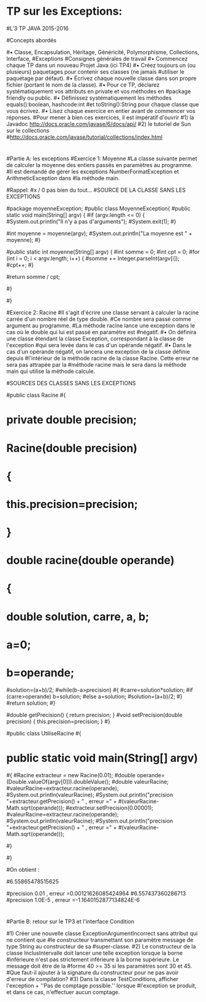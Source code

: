 # TP sur les Exceptions:
#L'3 TP JAVA 2015-2016

#Concepts abordés

#• Classe, Encapsulation, Héritage, Généricité, Polymorphisme, Collections, Interface,
#Exceptions
#Consignes générales de travail
#• Commencez chaque TP dans un nouveau Projet Java (ici TP4)
#• Créez toujours un (ou plusieurs) paquetages pour contenir ses classes (ne jamais
#utiliser le paquetage par défaut).
#• Écrivez chaque nouvelle classe dans son propre fichier (portant le nom de la classe).
#• Pour ce TP, déclarez systématiquement vos attributs en private et vos méthodes en
#package friendly ou public.
#• Définissez systématiquement les méthodes equals():boolean, hashcode:int
#et toString():String pour chaque classe que vous écrivez.
#• Lisez chaque exercice en entier avant de commencer vos réponses.
#Pour mener à bien ces exercices, il est impératif d'ouvrir
#1) la Javadoc http://docs.oracle.com/javase/6/docs/api/
#2) le tutoriel de Sun sur le collections
#http://docs.oracle.com/javase/tutorial/collections/index.html
#
#
#
#Partie A: les exceptions
#Exercice 1: Moyenne
#La classe suivante permet de calculer la moyenne des entiers passés en paramètres au programme.
#Il est demandé de gérer les exceptions NumberFormatException et ArithmeticException dans
#la méthode main.

#Rappel:
#x / 0 pas bien du tout...
#SOURCE DE LA CLASSE SANS LES EXCEPTIONS

#package moyenneException;
#public class MoyenneException{
#public static void main(String[] argv) {
#if (argv.length <= 0) {
#System.out.println("Il n'y a pas d'arguments");
#System.exit(1);
#}

#int moyenne = moyenne(argv);
#System.out.println("La moyenne est " + moyenne);
#}

#public static int moyenne(String[] argv) {
#int somme = 0;
#int cpt = 0;
#for (int i = 0; i < argv.length; i++) {
#somme += Integer.parseInt(argv[i]);
#cpt++;
#}

#return somme / cpt;

#}

#}

#Exercice 2: Racine
#Il s'agit d'écrire une classe servant à calculer la racine carrée d'un nombre réel de type double.
#Ce nombre sera passé comme argument au programme.
#La méthode racine lance une exception dans le cas où le double qui lui est passé en paramètre est
#négatif.
#• On définira une classe étendant la classe Exception, correspondant à la classe de l'exception
#qui sera levée dans le cas d'un opérande négatif.
#• Dans le cas d'un opérande négatif, on lancera une exception de la classe définie depuis
#l'intérieur de la méthode racine de la classe Racine. Cette erreur ne sera pas attrapée par la
#méthode racine mais le sera dans la méthode main qui utilise la méthode calcule.

#SOURCES DES CLASSES SANS LES EXCEPTIONS

#public class Racine
#{
# private double precision;

# Racine(double precision)
# {
# this.precision=precision;
# }
# double racine(double operande)
# {
# double solution, carre, a, b;
# a=0;
# b=operande;
#solution=(a+b)/2;
#while(b-a>precision)
#{
#carre=solution*solution;
#if (carre>operande) b=solution;
#else a=solution;
#solution=(a+b)/2;
#}
#return solution;
#}

#double getPrecision() { return precision; }
#void setPrecision(double precision) { this.precision=precision; }
#}

#public class UtiliseRacine
#{
# public static void main(String[] argv)
#{
#Racine extracteur = new Racine(0.01);
#double operande= (Double.valueOf(argv[0])).doubleValue();
#double valeurRacine;
#valeurRacine=extracteur.racine(operande);
#System.out.println(valeurRacine);
#System.out.println("precision "+extracteur.getPrecision() + " , erreur =" +
#(valeurRacine-Math.sqrt(operande)));
#extracteur.setPrecision(0.00001);
#valeurRacine=extracteur.racine(operande);
#System.out.println(valeurRacine);
#System.out.println("precision "+extracteur.getPrecision() + " , erreur =" +
#(valeurRacine-Math.sqrt(operande)));

#}

#}

#On obtient :

#6.55865478515625

#precision 0.01 , erreur =0.00121626085424964
#6.557437360286713
#precision 1.0E-5 , erreur =-1.1640152877134824E-6

#
#Partie B: retour sur le TP3 et l'interface Condition

#1) Créer une nouvelle classe ExceptionArgumentIncorrect sans attribut qui ne contient que
#le constructeur transmettant son paramètre message de type String au constructeur de sa
#super-classe.
#2) Le constructeur de la classe InclusIntervalle doit lancer une telle exception lorsque la borne
#inférieure n'est pas strictement inférieure à la borne supérieure. Le message doit être de la
#forme 40 >= 35 si les paramètres sont 30 et 45.
#Que faut-il ajouter à la signature du constructeur pour ne pas avoir d'erreur de compilation?
#3) Dans la classe TestConditions, afficher l'exception + ''Pas de comptage possible.'' lorsque
#l'exception se produit, et dans ce cas, n'effectuer aucun comptage.


